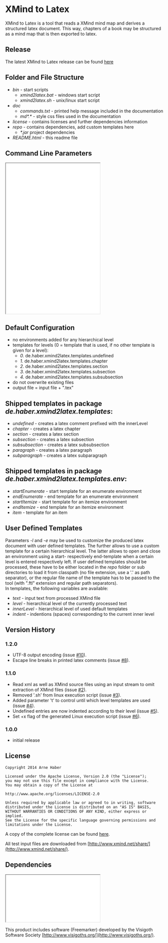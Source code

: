 # XMind to Latex
XMind to Latex is a tool that reads a XMind mind map and derives a structured latex document. 
This way, chapters of a book may be structured as a mind map that is then exported to latex.   

## Release
The latest XMind to Latex release can be found [here](https://github.com/arnehaber/xmind2latex/releases/latest) 

## Folder and File Structure
* _bin_ - start scripts
    * _xmind2latex.bat_ - windows start script
    * _xmind2latex.sh_  - unix/linux start script
* _doc_
    * _commands.txt_ - printed help message included in the documentation
    * _md*.*_ - style css files used in the documentation
* _license_ - contains licenses and further dependencies information
* _repo_ - contains dependencies, add custom templates here
    * _*.jar_ project dependencies
* _README.html_ - this readme file


## Command Line Parameters

<iframe src="doc/commands.txt" scrolling="no" height="480">
Please note that the following list may be outdated. A complete list of the current command line parameters is contained
in the <b>README.html</b> file of the <a href="https://github.com/arnehaber/xmind2latex/releases/latest" target="_blank">release</a>.
<pre><code>
    usage: xmind2latex
     -e,--env <level> <start> <end>           Sets the start and end environment templates for the given
                                              level (optional). Templates must be either loadable from
                                              the classpath with the given full qualified name (no file
                                              extension, directories separated by a '.', or as a file
                                              (with '.ftl' extension, directories separated by a path
                                              separator).
     -f,--force                               Force overwrite existing files (optional).
     -h,--help                                Prints this help message.
     -i,--input <input file>                  Required input file name.
     -l,--level-template <level> <template>   Sets the template that is to be used for the given level
                                              (optional). Templates must be either loadable from the
                                              classpath with the given full qualified name (no file
                                              extension, directories separated by a '.', or as a file
                                              (with '.ftl' extension, directories separated by a path
                                              separator).
     -o,--output <output file>                Output file name (optional). Default output file is
                                              "<input file>.tex."
     -t,--template-level <template level>     Maximal level for template usage.                                              
</code></pre>
</iframe>


## Default Configuration
* no environments added for any hierarchical level
* templates for levels (0 = template that is used, if no other template is given for a level): 
    * _0._ de.haber.xmind2latex.templates.undefined
    * _1._ de.haber.xmind2latex.templates.chapter
    * _2._ de.haber.xmind2latex.templates.section
    * _3._ de.haber.xmind2latex.templates.subsection
    * _4._ de.haber.xmind2latex.templates.subsubsection
* do not overwrite existing files
* output file = input file + ".tex"

## Shipped templates in package _de.haber.xmind2latex.templates_:
* _undefined_     - creates a latex comment prefixed with the innerLevel
* _chapter_       - creates a latex chapter
* _section_       - creates a latex section
* _subsection_    - creates a latex subsection
* _subsubsection_ - creates a latex subsubsection
* _paragraph_     - creates a latex paragraph
* _subparagraph_  - creates a latex subparagraph

## Shipped templates in package _de.haber.xmind2latex.templates.env_:
* _startEnumerate_ - start template for an enumerate environment
* _endEnumerate_   - end template for an enumerate environment
* _startItemize_   - start template for an itemize environment
* _endItemize_     - end template for an itemize environment
* _item_           - template for an item

## User Defined Templates
Parameters _-l_ and _-e_ may be used to customize the produced latex document with user defined templates.
The further allows to use a custom template for a certain hierarchical level. The latter allows to open and close
an environment using a start- respectively end-template when a certain level is entered respectively left.
If user defined templates should be processed, these have to be either located in the _repo_ folder or sub directories 
to load it from classpath (no file extension, use a '.' as path separator), or the regular file name of the 
template has to be passed to the tool (with ".ftl" extension and regular path separators).  
In templates, the following variables are available:

* _text_          - input text from processed XMind file 
* _level_         - hierarchical level of the currently processed text
* _innerLevel_    - hierarchical level of used default templates
* _indent_        - indentions (spaces) corresponding to the current inner level

## Version History
### 1.2.0
* UTF-8 output encoding (issue [#10](https://github.com/arnehaber/xmind2latex/issues/10)).
* Escape line breaks in printed latex comments (issue [#8](https://github.com/arnehaber/xmind2latex/issues/8)).

### 1.1.0
* Read xml as well as XMind source files using an input stream to omit extraction of XMind files (issue [#2](https://github.com/arnehaber/xmind2latex/issues/2)). 
* Removed '.sh' from linux execution script (issue [#3](https://github.com/arnehaber/xmind2latex/issues/3)).
* Added parameter 't' to control until which level templates are used (issue [#4](https://github.com/arnehaber/xmind2latex/issues/4)).
* Undefined entries are now indented according to their level (issue [#5](https://github.com/arnehaber/xmind2latex/issues/5)).
* Set +x flag of the generated Linux execution script (issue [#6](https://github.com/arnehaber/xmind2latex/issues/6)).

### 1.0.0 
* initial release


## License

    Copyright 2014 Arne Haber
    
    Licensed under the Apache License, Version 2.0 (the "License");
    you may not use this file except in compliance with the License.
    You may obtain a copy of the License at
    
    http://www.apache.org/licenses/LICENSE-2.0
    
    Unless required by applicable law or agreed to in writing, software
    distributed under the License is distributed on an "AS IS" BASIS,
    WITHOUT WARRANTIES OR CONDITIONS OF ANY KIND, either express or implied.
    See the License for the specific language governing permissions and
    limitations under the License.

A copy of the complete license can be found [here](./license/LICENSE "License").

All test input files are downloaded from [http://www.xmind.net/share/](http://www.xmind.net/share/).

## Dependencies

<iframe src="license/THIRD-PARTY.txt" scrolling="no" height="150">

A list of dependencies is contained in the <b>README.html</b> file of the 
<a href="https://github.com/arnehaber/xmind2latex/releases/latest" target="_blank">release</a>.

</iframe>

This product includes software (Freemarker) developed by the Visigoth Software Society [http://www.visigoths.org/](http://www.visigoths.org/).
